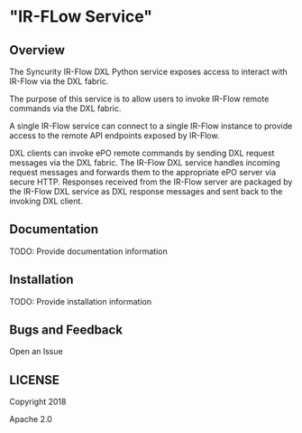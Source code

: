 # "IR-FLow Service"

## Overview

The Syncurity IR-Flow DXL Python service exposes access to interact with
IR-Flow via the DXL fabric.

The purpose of this service is to allow users to invoke IR-Flow remote commands via the DXL fabric.

A single IR-Flow service can connect to a single IR-Flow instance to provide access to the remote API endpoints exposed by IR-Flow.

DXL clients can invoke ePO remote commands by sending DXL request messages via the DXL fabric. The IR-Flow DXL service handles incoming request messages and forwards them to the appropriate ePO server via secure HTTP. Responses received from the IR-Flow server are packaged by the IR-Flow DXL service as DXL response messages and sent back to the invoking DXL client.

## Documentation

TODO: Provide documentation information

## Installation

TODO: Provide installation information

## Bugs and Feedback

Open an Issue 

## LICENSE

Copyright 2018

Apache 2.0
